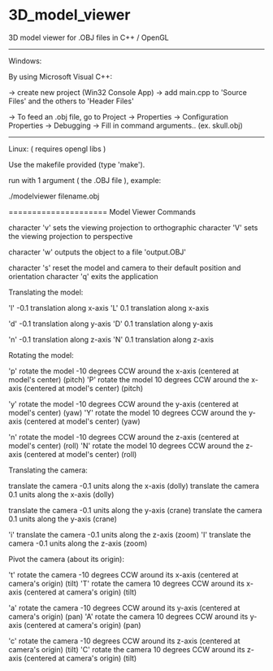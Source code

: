 3D_model_viewer
===============

3D model viewer for .OBJ files in C++ / OpenGL

-------
Windows:

  By using Microsoft Visual C++:
  
  -> create new project (Win32 Console App) -> add main.cpp to 'Source Files' and the others to 'Header Files'
    
  -> To feed an .obj file, go to Project -> Properties -> Configuration Properties -> Debugging -> Fill in command arguments.. (ex. skull.obj)

-------
Linux:   ( requires opengl libs )

  Use the makefile provided (type 'make').
  
  run with 1 argument ( the .OBJ file ), example:
  
  ./modelviewer filename.obj

=====================
Model Viewer Commands

character 'v' sets the viewing projection to orthographic
character 'V' sets the viewing projection to perspective

character 'w' outputs the object to a file 'output.OBJ'

character 's' reset the model and camera to their default position and orientation
character 'q' exits the application

Translating the model:

  'l'     -0.1 translation along x-axis
  'L'      0.1 translation along x-axis
    
  'd'     -0.1 translation along y-axis
  'D'      0.1 translation along y-axis
    
  'n'     -0.1 translation along z-axis
  'N'      0.1 translation along z-axis
    
Rotating the model:

  'p'      rotate the model -10 degrees CCW around the x-axis (centered at model's center)  (pitch)
  'P'      rotate the model  10 degrees CCW around the x-axis (centered at model's center)  (pitch)
    
  'y'      rotate the model -10 degrees CCW around the y-axis (centered at model's center)  (yaw)
  'Y'      rotate the model  10 degrees CCW around the y-axis (centered at model's center)  (yaw)
    
  'n'      rotate the model -10 degrees CCW around the z-axis (centered at model's center)  (roll)
  'N'      rotate the model  10 degrees CCW around the z-axis (centered at model's center)  (roll)
  
Translating the camera:

  <leftarrow>    translate the camera -0.1 units along the x-axis (dolly)
  <rightarrow>   translate the camera  0.1 units along the x-axis (dolly)

  <downarrow>    translate the camera -0.1 units along the y-axis (crane)
  <uparrow>      translate the camera  0.1 units along the y-axis (crane)

  'i'       translate the camera -0.1 units along the z-axis (zoom)
  'I'       translate the camera -0.1 units along the z-axis (zoom)
 
Pivot the camera (about its origin):

  't'       rotate the camera -10 degrees CCW around its x-axis (centered at camera's origin) (tilt)
  'T'       rotate the camera  10 degrees CCW around its x-axis (centered at camera's origin) (tilt)

  'a'       rotate the camera -10 degrees CCW around its y-axis (centered at camera's origin) (pan)
  'A'       rotate the camera  10 degrees CCW around its y-axis (centered at camera's origin) (pan)
  
  'c'       rotate the camera -10 degrees CCW around its z-axis (centered at camera's origin) (tilt)
  'C'       rotate the camera  10 degrees CCW around its z-axis (centered at camera's origin) (tilt)
  
